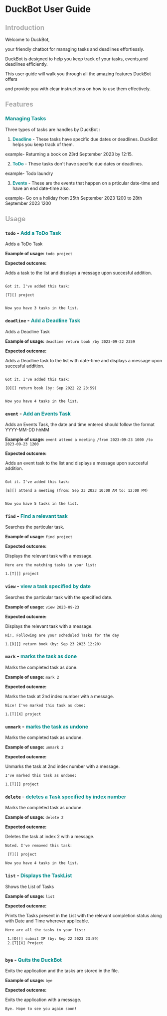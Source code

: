 # DuckBot User Guide


## <font color = "darkgrey"> Introduction </font>

 Welcome to DuckBot, 

your friendly chatbot for managing tasks and deadlines effortlessly. 

DuckBot is designed to help you keep track of your tasks, events,and deadlines efficiently. 

This user guide will walk you through all the amazing features DuckBot offers 

and provide you with clear instructions on how to use them effectively.


## <font style = "Ariel" color="darkgrey"> Features </font> 



### <font color = "darkcyan"> Managing Tasks </font>


Three types of tasks are handles by DuckBot : 


1) **<font color = "darkcyan">Deadline</font>** - These tasks have specific due dates or deadlines. DuckBot helps you keep track of them.

example- Returning a book on 23rd September 2023 by 12:15.



2) **<font color = "darkcyan">ToDo</font>**  - These tasks don't have specific due dates or deadlines.

example- Todo laundry
    



3) **<font color = "darkcyan">Events</font>**  - These are the events that happen on a prticular date-time and have an end date-time also.

example- Go on a holiday from 25th September 2023 1200 to 28th September 2023 1200






## <font style = "Ariel" color="darkgrey"> Usage </font>


### `todo` -  <font color = "darkcyan" size = "3"> Add a ToDo Task </font>


Adds a ToDo Task


**Example of usage:** ```todo project```



**Expected outcome:** 


Adds a task to the list and displays a message upon succesful addition.




```

Got it. I've added this task:

[T][] project


Now you have 3 tasks in the list.

```


### `deadline` -  <font color = "darkcyan" size = "3"> Add a Deadline Task </font>


Adds a Deadline Task


**Example of usage:** ```deadline return book /by 2023-09-22 2359```



**Expected outcome:**


Adds a Deadline task to the list with date-time and displays a message upon succesful addition.




```

Got it. I've added this task:

[D][] return book (by: Sep 2022 22 23:59)


Now you have 4 tasks in the list.

```

### `event` -  <font color = "darkcyan" size = "3"> Add an Events Task </font>


Adds an Events Task, the date and time entered should follow the format YYYY-MM-DD hhMM


**Example of usage:** ```event attend a meeting /from 2023-09-23 1000 /to 2023-09-23 1200```



**Expected outcome:**


Adds an event task to the list and displays a message upon succesful addition.


```

Got it. I've added this task:

[E][] attend a meeting (from: Sep 23 2023 10:00 AM to: 12:00 PM)


Now you have 5 tasks in the list.

```


### `find` -  <font color = "darkcyan" size = "3"> Find a relevant task </font>


Searches the particular task.


**Example of usage:** ```find project```



**Expected outcome:** 

Displays the relevant task with a message.

``` 
Here are the matching tasks in your list:

1.[T][] project

```
### `view` -  <font color = "darkcyan" size = "3"> view a task specified by date  </font>


Searches the particular task with the specified date.


**Example of usage:** ```view 2023-09-23```



**Expected outcome:**

Displays the relevant task with a message.

``` 
Hi!, Following are your scheduled Tasks for the day

1.[D][] return book (by: Sep 23 2023 12:20)

```

### `mark` -  <font color = "darkcyan" size = "3"> marks the task as done </font>


Marks the completed task as done.


**Example of usage:** ```mark 2```



**Expected outcome:**

Marks the task at 2nd index number with a message.

``` 
Nice! I've marked this task as done:

1.[T][X] project

```

### `unmark` -  <font color = "darkcyan" size = "3"> marks the task as undone </font>


Marks the completed task as undone.


**Example of usage:** ```unmark 2```



**Expected outcome:**

Unmarks the task at 2nd index number with a message.

``` 
I've marked this task as undone:

1.[T][] project

```

### `delete` -  <font color = "darkcyan" size = "3"> deletes a Task specified by index number </font>


Marks the completed task as undone.


**Example of usage:** ```delete 2```



**Expected outcome:**

Deletes the task at index 2 with a message.

``` 
Noted. I've removed this task:

 [T][] project

Now you have 4 tasks in the list. 

```

### `list` -  <font color = "darkcyan" size = "3"> Displays the TaskList </font>


Shows the List of Tasks

**Example of usage:** ```list```



**Expected outcome:**

Prints the Tasks present in the List with the relevant completion status along with Date and Time wherever applicable.

``` 
Here are all the tasks in your list:

 1.[D][] submit IP (by: Sep 22 2023 23:59)
 2.[T][X] Project


```



### `bye` -  <font color = "darkcyan" size = "3"> Quits the DuckBot </font>


Exits the application and the tasks are stored in the file.


**Example of usage:** ```bye```



**Expected outcome:**

Exits the application with a message.

``` 
Bye. Hope to see you again soon!

```






